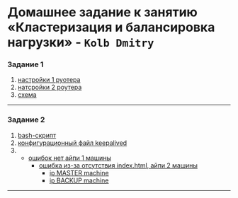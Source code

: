 # Домашнее задание к занятию «Кластеризация и балансировка нагрузки» - `Kolb Dmitry`

### Задание 1
1. [настройки 1 руотера](image/router0.png)
2. [натсройки 2 роутера](image/router1.png)
3. [схема](hsrp_advanced.pkt)
---

### Задание 2
1. [bash-скрипт](code/script.sh)
2. [конфигурационный файл keepalived](code/keepalived.conf)
3. * [ошибок нет айпи 1 машины](image/virt_ip_no_error.png)
     * [ошибка из-за отсутствия index.html, айпи 2 машины](image/virt_ip_error.png)
       * [ip MASTER machine](image/ip_1_machine(master).png)
       * [ip BACKUP machine](image/ip_2_machine(backup).png)
---
